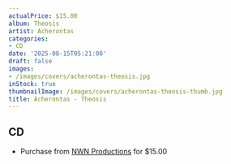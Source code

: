 ```yaml
---
actualPrice: $15.00
album: Theosis
artist: Acherontas
categories:
- CD
date: '2025-08-15T05:21:00'
draft: false
images:
- /images/covers/acherontas-theosis.jpg
inStock: true
thumbnailImage: /images/covers/acherontas-theosis-thumb.jpg
title: Acherontas - Theosis
---
```


## CD
* Purchase from [NWN Productions](http://shop.nwnprod.com/index.php?route=product/product&path=93&product_id=53435&sort=pd.name&order=ASC) for $15.00
